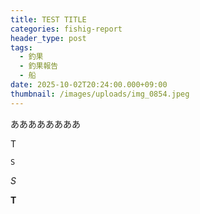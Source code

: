 ```yaml
---
title: TEST TITLE
categories: fishig-report
header_type: post
tags:
  - 釣果
  - 釣果報告
  - 船
date: 2025-10-02T20:24:00.000+09:00
thumbnail: /images/uploads/img_0854.jpeg
---
```

ああああああああ

T

```
S
```

*S*

**T**
